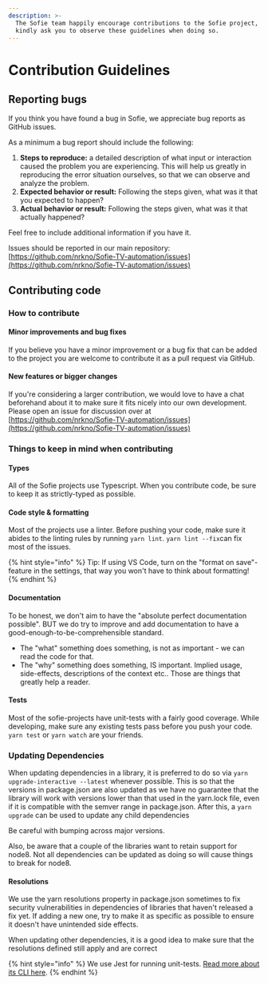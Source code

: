 ```yaml
---
description: >-
  The Sofie team happily encourage contributions to the Sofie project, and
  kindly ask you to observe these guidelines when doing so.
---
```


# Contribution Guidelines

## Reporting bugs

If you think you have found a bug in Sofie, we appreciate bug reports as GitHub issues.

As a minimum a bug report should include the following:

1. **Steps to reproduce:** a detailed description of what input or interaction caused the problem you are experiencing. This will help us greatly in reproducing the error situation ourselves, so that we can observe and analyze the problem.
2. **Expected behavior or result:** Following the steps given, what was it that you expected to happen?
3. **Actual behavior or result:** Following the steps given, what was it that actually happened?

Feel free to include additional information if you have it.

Issues should be reported in our main repository: [https://github.com/nrkno/Sofie-TV-automation/issues](https://github.com/nrkno/Sofie-TV-automation/issues)

## Contributing code

### How to contribute

#### Minor improvements and bug fixes

If you believe you have a minor improvement or a bug fix that can be added to the project you are welcome to contribute it as a pull request via GitHub.

#### New features or bigger changes

If you're considering a larger contribution, we would love to have a chat beforehand about it to make sure it fits nicely into our own development. Please open an issue for discussion over at [https://github.com/nrkno/Sofie-TV-automation/issues](https://github.com/nrkno/Sofie-TV-automation/issues)

### Things to keep in mind when contributing

#### Types

All of the Sofie projects use Typescript. When you contribute code, be sure to keep it as strictly-typed as possible.

#### Code style & formatting

Most of the projects use a linter. Before pushing your code, make sure it abides to the linting rules by running `yarn lint`.  `yarn lint --fix`can fix most of the issues.

{% hint style="info" %}
Tip: If using VS Code, turn on the "format on save"-feature in the settings, that way you won't have to think about formatting!
{% endhint %}

#### Documentation

To be honest, we don't aim to have the "absolute perfect documentation possible". BUT we do try to improve and add documentation to have a good-enough-to-be-comprehensible standard.

* The "what" something does something, is not as important - we can read the code for that.
* The "why" something does something, IS important. Implied usage, side-effects, descriptions of the context etc.. Those are things that greatly help a reader.

#### Tests

Most of the sofie-projects have unit-tests with a fairly good coverage. While developing, make sure any existing tests pass before you push your code. `yarn test` or `yarn watch` are your friends.

### Updating Dependencies

When updating dependencies in a library, it is preferred to do so via `yarn upgrade-interactive --latest` whenever possible. This is so that the versions in package.json are also updated as we have no guarantee that the library will work with versions lower than that used in the yarn.lock file, even if it is compatible with the semver range in package.json. After this, a `yarn upgrade` can be used to update any child dependencies

Be careful with bumping across major versions.

Also, be aware that a couple of the libraries want to retain support for node8. Not all dependencies can be updated as doing so will cause things to break for node8.

#### Resolutions

We use the yarn resolutions property in package.json sometimes to fix security vulnerabilities in dependencies of libraries that haven't released a fix yet. If adding a new one, try to make it as specific as possible to ensure it doesn't have unintended side effects.

When updating other dependencies, it is a good idea to make sure that the resolutions defined still apply and are correct

{% hint style="info" %}
We use Jest for running unit-tests. [Read more about its CLI here](https://jestjs.io/docs/en/cli).
{% endhint %}

